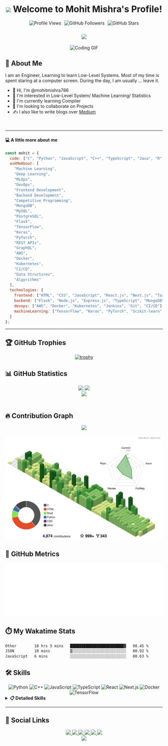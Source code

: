 <h1 align="center">
  <img src="https://media.giphy.com/media/hvRJCLFzcasrR4ia7z/giphy.gif" width="30px"> Welcome to Mohit Mishra's Profile!
</h1>

<div align="center">
  
  <div style="display: flex; align-items: center; justify-content: center; gap: 10px;">
    <img src="https://komarev.com/ghpvc/?username=mohitmishra786&color=blueviolet&style=for-the-badge&label=PROFILE+VIEWS" alt="Profile Views" height="30"/>
    <img src="https://img.shields.io/github/followers/mohitmishra786?logo=GitHub&style=for-the-badge" alt="GitHub Followers" height="30"/>
    <img src="https://img.shields.io/github/stars/mohitmishra786?logo=github&style=for-the-badge" alt="GitHub Stars" height="30"/>
  </div>
  
  <p align="center">
    <a align="center" href="https://github.com/DenverCoder1/readme-typing-svg"><img src="https://readme-typing-svg.herokuapp.com?&font=IBM+Plex+Sans&color=F72EE2&size=25&lines=Welcome+to+my+GitHub+Profile!;I'm+a+Machine+Learning+Developer;I'm+a+Competitive+Programmer;I'm+a+DevOps+Enthusiast" /></a>
  </p>
  
</div>

<div align="center">
  <img align="center" height="280px" alt="Coding GIF" src="https://media.giphy.com/media/M9gbBd9nbDrOTu1Mqx/giphy.gif" />
</div>

## 🚀 About Me

I am an Engineer, Learning to learn Low-Level Systems. Most of my time is spent staring at a computer screen. During the day, I am usually ... leave it.

- 👋 Hi, I'm @mohitmishra786
- 👀 I'm interested in Low-Level System/ Machine Learning/ Statistics
- 🌱 I'm currently learning Compiler
- 💞️ I'm looking to collaborate on Projects
- ✍️ I also like to write blogs over [Medium](https://medium.com/@mohitmishra786)

<br>

---

#### 💻 A little more about me

```javascript
const mohit = {
  code: ["C", "Python", "JavaScript", "C++", "TypeScript", "Java", "R", "React.js", "Next.js"],
  askMeAbout: [
    "Machine Learning",
    "Deep Learning",
    "MLOps",
    "DevOps",
    "Frontend Development",
    "Backend Development",
    "Competitive Programming",
    "MongoDB",
    "MySQL",
    "PostgreSQL",
    "Flask",
    "TensorFlow",
    "Keras",
    "PyTorch",
    "REST APIs",
    "GraphQL",
    "AWS",
    "Docker",
    "Kubernetes",
    "CI/CD",
    "Data Structures",
    "Algorithms"
  ],
  technologies: {
    frontend: ["HTML", "CSS", "JavaScript", "React.js", "Next.js", "Tailwind CSS", "Bootstrap", "Redux", "Material-UI"],
    backend: ["Flask", "Node.js", "Express.js", "TypeScript", "MongoDB", "MySQL", "PostgreSQL", "GraphQL"],
    devops: ["AWS", "Docker", "Kubernetes", "Jenkins", "Git", "CI/CD"],
    machineLearning: ["TensorFlow", "Keras", "PyTorch", "Scikit-learn", "Pandas", "NumPy"]
  }
};
```

---

## 🏆 GitHub Trophies

<div align="center">
  
[![trophy](https://github-profile-trophy.vercel.app/?username=mohitmishra786&theme=monokai&row=1&column=7)](https://github.com/ryo-ma/github-profile-trophy)

</div>

## 📊 GitHub Statistics

<div align="center">
  <img height="180em" src="https://github-readme-stats.vercel.app/api?username=mohitmishra786&show_icons=true&theme=radical&include_all_commits=true&count_private=true"/>
  <img height="180em" src="https://github-readme-stats.vercel.app/api/top-langs/?username=mohitmishra786&layout=compact&langs_count=7&theme=radical"/>
</div>

<div align="center">
  <img width="70%" src="https://github-readme-streak-stats.herokuapp.com/?user=mohitmishra786&theme=radical&show_icons=true&locale=en&layout=demo&hide_border=true" />
</div>

<br/>

## 🔥 Contribution Graph

<div align="center">
  <img src="https://github-readme-activity-graph.vercel.app/graph?username=mohitmishra786&theme=dracula" width="100%"/>
</div>

![](./profile-3d-contrib/profile-green-animate.svg)

## 🔔 GitHub Metrics
<div align="center">
    <a href="https://mohitmishra786.github.io/" target="_blank" title="GitHub metrics!">
        <img width="500" src="./assets/gen/metrics.svg" />
    </a>
</div>

## ⏱️ My Wakatime Stats
<!--START_SECTION:waka-->

```txt
Other        18 hrs 5 mins   ████████████████████████▓   98.45 %
JSON         10 mins         ▒░░░░░░░░░░░░░░░░░░░░░░░░   00.92 %
JavaScript   6 mins          ░░░░░░░░░░░░░░░░░░░░░░░░░   00.63 %
```

<!--END_SECTION:waka-->

## 🛠 Skills

<div align="center">
  <img alt="Python" src="https://img.shields.io/badge/Python-3776AB?style=for-the-badge&logo=python&logoColor=white"/>
  <img alt="C++" src="https://img.shields.io/badge/C%2B%2B-00599C?style=for-the-badge&logo=c%2B%2B&logoColor=white"/>
  <img alt="JavaScript" src="https://img.shields.io/badge/JavaScript-F7DF1E?style=for-the-badge&logo=javascript&logoColor=black"/>
  <img alt="TypeScript" src="https://img.shields.io/badge/TypeScript-007ACC?style=for-the-badge&logo=typescript&logoColor=white"/>
  <img alt="React" src="https://img.shields.io/badge/React-20232A?style=for-the-badge&logo=react&logoColor=61DAFB"/>
  <img alt="Next.js" src="https://img.shields.io/badge/Next.js-000000?style=for-the-badge&logo=next.js&logoColor=white"/>
  <img alt="Docker" src="https://img.shields.io/badge/Docker-2496ED?style=for-the-badge&logo=docker&logoColor=white"/>
  <img alt="TensorFlow" src="https://img.shields.io/badge/TensorFlow-FF6F00?style=for-the-badge&logo=tensorflow&logoColor=white"/>
</div>

<details>
  <summary><b>📋 Detailed Skills</b></summary>
  
- **Programming :** Python (NumPy, Pandas, Scikit-learn, Matplotlib), C++, C, Java, JavaScript
- **Data Science :** Tensorflow, Keras, Algorithms, NLTK, Spark ML, Git, MLOps. MLFlow, Data Wrangling, Data Science,
Data Analysis, Modelling
- **Data Analytics :** ETL, Databases, Data Gathering, Analysis, Data Visualization, MySQL, Tableau
- **Cloud Technologies :** Amazon Web Services (AWS), Google Cloud (GCP), Azure, Heroku
- **Other :** Unit Testing, CI/CD Pipeline, Linux, Creativity, Probability and Statistics, Quantitative Analysis, Strong
Communication Skills, Research, Problem Solver, Independent, HTML, CSS, MySQL, Git, Pytorch, Image Classification,
Object Detection, Emotion Recognition, OpenCV, Image Processing, Docker
</details>

---

<!-- BLOG-POST-LIST:START -->
<!-- BLOG-POST-LIST:END -->

## 🔗 Social Links

<div align="center">
  <a href="https://twitter.com/chessMan786" target="_blank">
    <img src="https://img.shields.io/badge/Twitter-1DA1F2?style=for-the-badge&logo=twitter&logoColor=white"/>
  </a>
  <a href="https://gitlab.com/mohitmishra786" target="_blank">
    <img src="https://img.shields.io/badge/GitLab-330F63?style=for-the-badge&logo=gitlab&logoColor=white"/>
  </a>
  <a href="https://stackoverflow.com/users/9848114/duke786" target="_blank">
    <img src="https://img.shields.io/badge/Stack_Overflow-FE7A16?style=for-the-badge&logo=stack-overflow&logoColor=white"/>
  </a>
  <a href="https://www.linkedin.com/in/mohit-mishra-5b3492204/" target="_blank">
    <img src="https://img.shields.io/badge/LinkedIn-0077B5?style=for-the-badge&logo=linkedin&logoColor=white"/>
  </a>
  <a href="https://mohitmishra786687.medium.com/" target="_blank">
    <img src="https://img.shields.io/badge/Medium-12100E?style=for-the-badge&logo=medium&logoColor=white"/>
  </a>
  <a href="https://github.com/mohitmishra786" target="_blank">
    <img src="https://img.shields.io/badge/GitHub-100000?style=for-the-badge&logo=github&logoColor=white"/>
  </a>
</div>

<div align="center">
  <img src="https://capsule-render.vercel.app/api?type=waving&color=gradient&height=100&section=footer"/>
</div>

